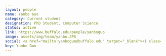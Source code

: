 ```yaml
---
layout: people
name: Yanbo Guo
category: Current student
designation: PhD Student, Computer Science
status: active
link: https://www.buffalo.edu/people/yanboguo
image: assets/img/team/yanbo.JPG
social: <a href="mailto:yanboguo@buffalo.edu" target="_blank"><i class="icofont-email"></i></a>
key: Yanbo Guo
---
```


